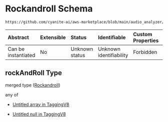 # Rockandroll Schema

```txt
https://github.com/cyanite-ai/aws-marketplace/blob/main/audio_analyzer/schemes/marketplace_v1/schema/TaggingV8.schema.json#/$defs/SubgenreSegmentsV1/properties/rockAndRoll
```



| Abstract            | Extensible | Status         | Identifiable            | Custom Properties | Additional Properties | Access Restrictions | Defined In                                                                     |
| :------------------ | :--------- | :------------- | :---------------------- | :---------------- | :-------------------- | :------------------ | :----------------------------------------------------------------------------- |
| Can be instantiated | No         | Unknown status | Unknown identifiability | Forbidden         | Allowed               | none                | [TaggingV8.schema.json\*](../out/TaggingV8.schema.json "open original schema") |

## rockAndRoll Type

merged type ([Rockandroll](taggingv8-defs-subgenresegmentsv1-properties-rockandroll.md))

any of

* [Untitled array in TaggingV8](taggingv8-defs-subgenresegmentsv1-properties-rockandroll-anyof-0.md "check type definition")

* [Untitled null in TaggingV8](taggingv8-defs-subgenresegmentsv1-properties-rockandroll-anyof-1.md "check type definition")
